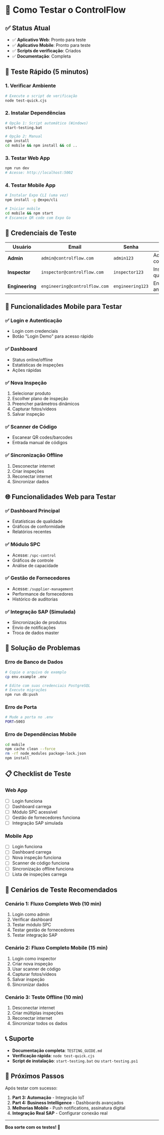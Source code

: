 # 🚀 Como Testar o ControlFlow

## ✅ Status Atual
- ✅ **Aplicativo Web**: Pronto para teste
- ✅ **Aplicativo Mobile**: Pronto para teste
- ✅ **Scripts de verificação**: Criados
- ✅ **Documentação**: Completa

## 🎯 Teste Rápido (5 minutos)

### 1. Verificar Ambiente
```bash
# Execute o script de verificação
node test-quick.cjs
```

### 2. Instalar Dependências
```bash
# Opção 1: Script automático (Windows)
start-testing.bat

# Opção 2: Manual
npm install
cd mobile && npm install && cd ..
```

### 3. Testar Web App
```bash
npm run dev
# Acesse: http://localhost:5002
```

### 4. Testar Mobile App
```bash
# Instalar Expo CLI (uma vez)
npm install -g @expo/cli

# Iniciar mobile
cd mobile && npm start
# Escaneie QR code com Expo Go
```

## 🔑 Credenciais de Teste

| Usuário | Email | Senha | Função |
|---------|-------|-------|--------|
| **Admin** | `admin@controlflow.com` | `admin123` | Administração completa |
| **Inspector** | `inspector@controlflow.com` | `inspector123` | Inspeções de qualidade |
| **Engineering** | `engineering@controlflow.com` | `engineering123` | Engenharia e análise |

## 📱 Funcionalidades Mobile para Testar

### ✅ Login e Autenticação
- Login com credenciais
- Botão "Login Demo" para acesso rápido

### ✅ Dashboard
- Status online/offline
- Estatísticas de inspeções
- Ações rápidas

### ✅ Nova Inspeção
1. Selecionar produto
2. Escolher plano de inspeção
3. Preencher parâmetros dinâmicos
4. Capturar fotos/vídeos
5. Salvar inspeção

### ✅ Scanner de Código
- Escanear QR codes/barcodes
- Entrada manual de códigos

### ✅ Sincronização Offline
1. Desconectar internet
2. Criar inspeções
3. Reconectar internet
4. Sincronizar dados

## 🌐 Funcionalidades Web para Testar

### ✅ Dashboard Principal
- Estatísticas de qualidade
- Gráficos de conformidade
- Relatórios recentes

### ✅ Módulo SPC
- Acesse: `/spc-control`
- Gráficos de controle
- Análise de capacidade

### ✅ Gestão de Fornecedores
- Acesse: `/supplier-management`
- Performance de fornecedores
- Histórico de auditorias

### ✅ Integração SAP (Simulada)
- Sincronização de produtos
- Envio de notificações
- Troca de dados master

## 🔧 Solução de Problemas

### Erro de Banco de Dados
```bash
# Copie o arquivo de exemplo
cp env.example .env

# Edite com suas credenciais PostgreSQL
# Execute migrações
npm run db:push
```

### Erro de Porta
```bash
# Mude a porta no .env
PORT=5003
```

### Erro de Dependências Mobile
```bash
cd mobile
npm cache clean --force
rm -rf node_modules package-lock.json
npm install
```

## 📋 Checklist de Teste

### Web App
- [ ] Login funciona
- [ ] Dashboard carrega
- [ ] Módulo SPC acessível
- [ ] Gestão de fornecedores funciona
- [ ] Integração SAP simulada

### Mobile App
- [ ] Login funciona
- [ ] Dashboard carrega
- [ ] Nova inspeção funciona
- [ ] Scanner de código funciona
- [ ] Sincronização offline funciona
- [ ] Lista de inspeções carrega

## 🎯 Cenários de Teste Recomendados

### Cenário 1: Fluxo Completo Web (10 min)
1. Login como admin
2. Verificar dashboard
3. Testar módulo SPC
4. Testar gestão de fornecedores
5. Testar integração SAP

### Cenário 2: Fluxo Completo Mobile (15 min)
1. Login como inspector
2. Criar nova inspeção
3. Usar scanner de código
4. Capturar fotos/vídeos
5. Salvar inspeção
6. Sincronizar dados

### Cenário 3: Teste Offline (10 min)
1. Desconectar internet
2. Criar múltiplas inspeções
3. Reconectar internet
4. Sincronizar todos os dados

## 📞 Suporte

- **Documentação completa**: `TESTING_GUIDE.md`
- **Verificação rápida**: `node test-quick.cjs`
- **Script de instalação**: `start-testing.bat` ou `start-testing.ps1`

## 🚀 Próximos Passos

Após testar com sucesso:
1. **Part 3: Automação** - Integração IoT
2. **Part 4: Business Intelligence** - Dashboards avançados
3. **Melhorias Mobile** - Push notifications, assinatura digital
4. **Integração Real SAP** - Configurar conexão real

---

**Boa sorte com os testes! 🎉**
